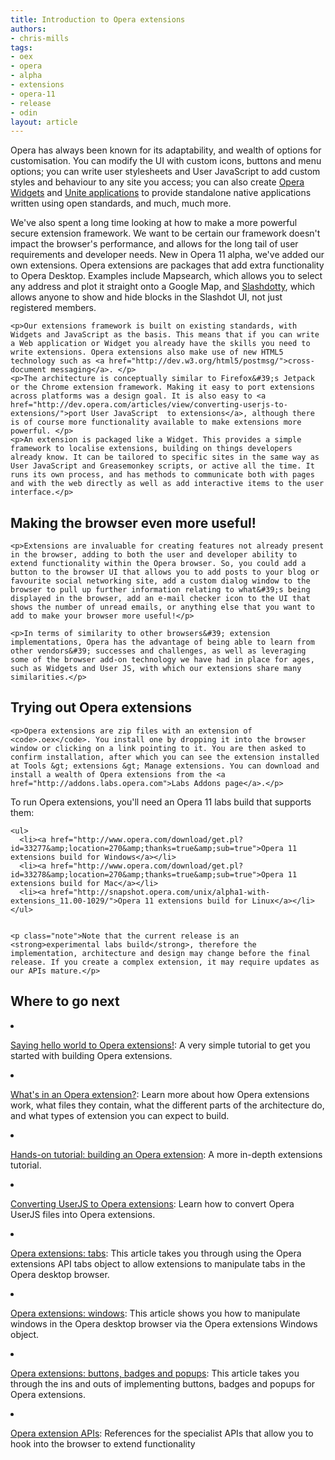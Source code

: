 ```yaml
---
title: Introduction to Opera extensions
authors:
- chris-mills
tags:
- oex
- opera
- alpha
- extensions
- opera-11
- release
- odin
layout: article
---
```

<p>Opera has always been known for its adaptability, and wealth of options for customisation. You can modify the UI with custom icons, buttons and menu options; you can write user stylesheets and User JavaScript to add custom styles and behaviour to any site you access; you can also create <a href="http://widgets.opera.com/">Opera Widgets</a> and <a href="http://unite.opera.com/applications/">Unite applications</a> to provide standalone native applications written using open standards, and much, much more.</p>

<p>We&#39;ve also spent a long time looking at how to make a more powerful secure extension framework. We want to be certain our framework doesn&#39;t impact the browser&#39;s performance, and allows for the long tail of user requirements and developer needs. New in Opera 11 alpha, we&#39;ve added our own extensions. Opera extensions are packages that add extra functionality to Opera Desktop. Examples include Mapsearch, which allows you to select any address and plot it straight onto a Google Map, and <a href="http://dev.opera.com/articles/view/building-your-first-opera-extension/">Slashdotty</a>, which allows anyone to show and hide blocks in the Slashdot UI, not just registered members.</p>

	<p>Our extensions framework is built on existing standards, with Widgets and JavaScript as the basis. This means that if you can write a Web application or Widget you already have the skills you need to write extensions. Opera extensions also make use of new HTML5 technology such as <a href="http://dev.w3.org/html5/postmsg/">cross-document messaging</a>. </p>
	<p>The architecture is conceptually similar to Firefox&#39;s Jetpack or the Chrome extension framework. Making it easy to port extensions across platforms was a design goal. It is also easy to <a href="http://dev.opera.com/articles/view/converting-userjs-to-extensions/">port User JavaScript  to extensions</a>, although there is of course more functionality available to make extensions more powerful. </p>
	<p>An extension is packaged like a Widget. This provides a simple framework to localise extensions, building on things developers already know. It can be tailored to specific sites in the same way as User JavaScript and Greasemonkey scripts, or active all the time. It runs its own process, and has methods to communicate both with pages and with the web directly as well as add interactive items to the user interface.</p>

<h2>Making the browser even more useful!</h2>

	<p>Extensions are invaluable for creating features not already present in the browser, adding to both the user and developer ability to extend functionality within the Opera browser. So, you could add a button to the browser UI that allows you to add posts to your blog or favourite social networking site, add a custom dialog window to the browser to pull up further information relating to what&#39;s being displayed in the browser, add an e-mail checker icon to the UI that shows the number of unread emails, or anything else that you want to add to make your browser more useful!</p>

	<p>In terms of similarity to other browsers&#39; extension implementations, Opera has the advantage of being able to learn from other vendors&#39; successes and challenges, as well as leveraging some of the browser add-on technology we have had in place for ages, such as Widgets and User JS, with which our extensions share many similarities.</p>

<h2>Trying out Opera extensions</h2>

	<p>Opera extensions are zip files with an extension of <code>.oex</code>. You install one by dropping it into the browser window or clicking on a link pointing to it. You are then asked to confirm installation, after which you can see the extension installed at Tools &gt; extensions &gt; Manage extensions. You can download and install a wealth of Opera extensions from the <a href="http://addons.labs.opera.com">Labs Addons page</a>.</p>

<p>To run Opera extensions, you&#39;ll need an Opera 11 labs build that supports them:</p>

	<ul>
	  <li><a href="http://www.opera.com/download/get.pl?id=33277&amp;location=270&amp;thanks=true&amp;sub=true">Opera 11 extensions build for Windows</a></li>
	  <li><a href="http://www.opera.com/download/get.pl?id=33278&amp;location=270&amp;thanks=true&amp;sub=true">Opera 11 extensions build for Mac</a></li>
	  <li><a href="http://snapshot.opera.com/unix/alpha1-with-extensions_11.00-1029/">Opera 11 extensions build for Linux</a></li>
	</ul>


	<p class="note">Note that the current release is an <strong>experimental labs build</strong>, therefore the implementation, architecture and design may change before the final release. If you create a complex extension, it may require updates as our APIs mature.</p>

<h2>Where to go next</h2>

<li><p><a href="http://dev.opera.com/articles/view/opera-extensions-hello-world/">Saying hello world to Opera extensions!</a>: A very simple tutorial to get you started with building Opera extensions.</p></li>

<li><p><a href="http://dev.opera.com/articles/view/whats-in-an-opera-extension/">What&#39;s in an Opera extension?</a>: Learn more about how Opera extensions work, what files they contain, what the different parts of the architecture do, and what types of extension you can expect to build.</p></li>

<li><p><a href="http://dev.opera.com/articles/view/hands-on-building-an-opera-extension/">Hands-on tutorial: building an Opera extension</a>: A more in-depth extensions tutorial.</p></li>

<li><p><a href="http://dev.opera.com/articles/view/converting-userjs-to-extensions/">Converting UserJS to Opera extensions</a>: Learn how to convert Opera UserJS files into Opera extensions.</p></li>

<li><p><a href="http://dev.opera.com/articles/view/opera-extensions-tabs/">Opera extensions: tabs</a>: This article takes you through using the Opera extensions API tabs object to allow extensions to manipulate tabs in the Opera desktop browser.</p></li>

<li><p><a href="http://dev.opera.com/articles/view/opera-extensions-windows/">Opera extensions: windows</a>: This article shows you how to manipulate windows in the Opera desktop browser via the Opera extensions Windows object.</p></li>

<li><p><a href="http://dev.opera.com/articles/view/opera-extensions-buttons-badges-and-popups/">Opera extensions: buttons, badges and popups</a>: This article takes you through the ins and outs of implementing buttons, badges and popups for Opera extensions.</p></li>

<li><p><a href="http://labs.opera.com/extensions-api/">Opera extension APIs</a>: References for the specialist APIs that allow you to hook into the browser to extend functionality</p></li>
